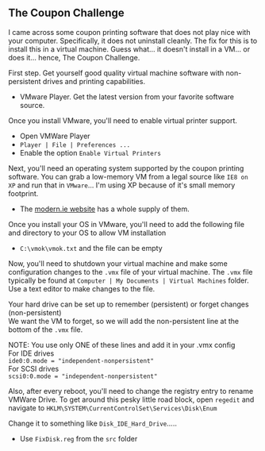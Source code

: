 ## The Coupon Challenge

I came across some coupon printing software that does not play nice with your computer. Specifically, it does not uninstall cleanly. The fix for this is to install this in a virtual machine. Guess what... it doesn't install in a VM... or does it... hence, The Coupon Challenge.

First step. Get yourself good quality virtual machine software with non-persistent drives and printing capabilities.
- VMware Player. Get the latest version from your favorite software source.

Once you install VMware, you'll need to enable virtual printer support.
- Open VMWare Player
- `Player | File | Preferences ...`
- Enable the option `Enable Virtual Printers` 

Next, you'll need an operating system supported by the coupon printing software. You can grab a low-memory VM from a legal source like `IE8 on XP` and run that in `VMware`... I'm using XP because of it's small memory footprint.
- The <a href="http://modern.ie" target="_blank">modern.ie website</a> has a whole supply of them. 

Once you install your OS in VMware, you'll need to add the following file and directory to your OS to allow VM installation <br>
-  `C:\vmok\vmok.txt` and the file can be empty

Now, you'll need to shutdown your virtual machine and make some configuration changes to the `.vmx` file of your virtual machine. The `.vmx` file typically be found at `Computer | My Documents | Virtual Machines` folder. Use a text editor to make changes to the file.<br>

Your hard drive can be set up to remember (persistent) or forget changes (non-persistent)<br>
We want the VM to forget, so we will add the non-persistent line at the bottom of the `.vmx` file.<br>

NOTE: You use only ONE of these lines and add it in your .vmx config<br>
For IDE drives<br>
    `ide0:0.mode = "independent-nonpersistent" ` <br>
For SCSI drives<br>
    `scsi0:0.mode = "independent-nonpersistent" ` <br>
	

Also, after every reboot, you'll need to change the registry entry to rename VMWare Drive.
To get around this pesky little road block, open `regedit` and navigate to 
`HKLM\SYSTEM\CurrentControlSet\Services\Disk\Enum`

Change it to something like `Disk_IDE_Hard_Drive`..... <br>
- Use `FixDisk.reg` from the `src` folder


